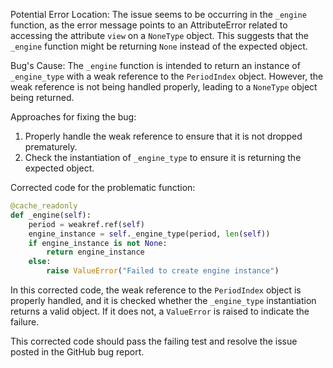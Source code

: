 Potential Error Location:
The issue seems to be occurring in the `_engine` function, as the error message points to an AttributeError related to accessing the attribute `view` on a `NoneType` object. This suggests that the `_engine` function might be returning `None` instead of the expected object.

Bug's Cause:
The `_engine` function is intended to return an instance of `_engine_type` with a weak reference to the `PeriodIndex` object. However, the weak reference is not being handled properly, leading to a `NoneType` object being returned.

Approaches for fixing the bug:
1. Properly handle the weak reference to ensure that it is not dropped prematurely.
2. Check the instantiation of `_engine_type` to ensure it is returning the expected object.

Corrected code for the problematic function:
```python
@cache_readonly
def _engine(self):
    period = weakref.ref(self)
    engine_instance = self._engine_type(period, len(self))
    if engine_instance is not None:
        return engine_instance
    else:
        raise ValueError("Failed to create engine instance")
```

In this corrected code, the weak reference to the `PeriodIndex` object is properly handled, and it is checked whether the `_engine_type` instantiation returns a valid object. If it does not, a `ValueError` is raised to indicate the failure.

This corrected code should pass the failing test and resolve the issue posted in the GitHub bug report.